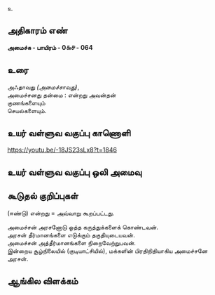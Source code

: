 உ


## அதிகாரம் எண்

**அமைச்சு - பாயிரம் - 0௬௪ - 064** 

## உரை

அஃதாவது _(அமைச்சாவது)_,  
அமைச்சனது தன்மை : என்றது அவன்தன்  
    குணங்களையும்   
    செயல்களையும்.

## உயர் வள்ளுவ வகுப்பு காணொளி

https://youtu.be/-18JS23sLx8?t=1846 

## உயர் வள்ளுவ வகுப்பு ஒலி அமைவு 


## கூடுதல் குறிப்புகள்
(ஈண்டு) என்றது = அவ்வாறு கூறப்பட்டது.  

அமைச்சன் அரசனோடு ஒத்த கருத்துக்களைக் கொண்டவன்.  
அரசன் தீர்மானங்களை எடுக்கும் தகுதியுடையவன்.  
அமைச்சன் அத்தீர்மானங்களை நிறைவேற்றுபவன்.  
இன்றைய சூழ்நிலையில் (குடியாட்சியில்), மக்களின் பிரதிநிதியாகிய அமைச்சனே அரசன்.    

## ஆங்கில விளக்கம்

